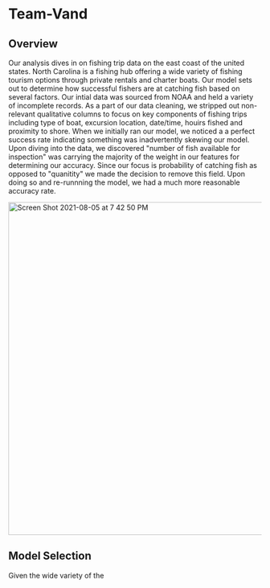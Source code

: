 # Team-Vand

## Overview

Our analysis dives in on fishing trip data on the east coast of the united states. North Carolina is a fishing hub offering a wide variety of fishing tourism options through private rentals and charter boats. Our model sets out to determine how successful fishers are at catching fish based on several factors. Our intial data was sourced from NOAA and held a variety of incomplete records. As a part of our data cleaning, we stripped out non-relevant qualitative columns to focus on key components of fishing trips including type of boat, excursion location, date/time, houirs fished and proximity to shore. When we initially ran our model, we noticed a a perfect success rate indicating something was inadvertently skewing our model. Upon diving into the data, we discovered "number of fish available for inspection" was carrying the majority of the weight in our features for determining our accuracy. Since our focus is probability of catching fish as opposed to "quanitity" we made the decision to remove this field. Upon doing so and re-runnning the model, we had a much more reasonable accuracy rate. 
 
<img width="663" alt="Screen Shot 2021-08-05 at 7 42 50 PM" src="https://user-images.githubusercontent.com/80016496/128438817-ceb30b6f-4006-460d-a5dc-71471bb96209.png">

## Model Selection

Given the wide variety of the 
